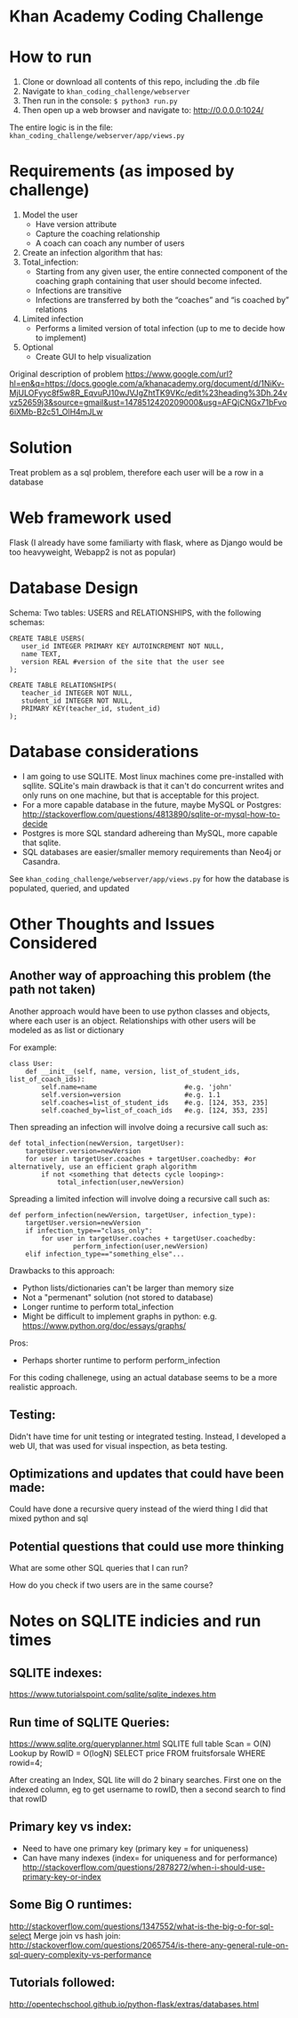 # Khan Academy Coding Challenge


# How to run
1. Clone or download all contents of this repo, including the .db file
2. Navigate to ```khan_coding_challenge/webserver ```
3. Then run in the console: ``` $ python3 run.py ```
4. Then open up a web browser and navigate to: http://0.0.0.0:1024/

The entire logic is in the file: ```khan_coding_challenge/webserver/app/views.py```


# Requirements (as imposed by challenge)
1. Model the user 
	- Have version attribute
	- Capture the coaching relationship
	- A coach can coach any number of users
2. Create an infection algorithm that has:
 1. Total_infection:
	- Starting from any given user, the entire connected component of the coaching graph containing that user should become infected.
 	- Infections are transitive
 	- Infections are transferred by both the “coaches” and “is coached by” relations
 2. Limited infection
 	- Performs a limited version of total infection (up to me to decide how to implement)
 3. Optional
 	- Create GUI to help visualization

Original description of problem
https://www.google.com/url?hl=en&q=https://docs.google.com/a/khanacademy.org/document/d/1NiKv-MjULOFyyc8f5w8R_EqvuPJ10wJVJgZhtTK9VKc/edit%23heading%3Dh.24vvz52659j3&source=gmail&ust=1478512420209000&usg=AFQjCNGx71bFvo6iXMb-B2c51_OlH4mJLw

# Solution
Treat problem as a sql problem, therefore each user will be a row in a database

# Web framework used
Flask (I already have some familiarty with flask, where as Django would be too heavyweight, Webapp2 is not as popular)


# Database Design
Schema:
Two tables: USERS and RELATIONSHIPS, with the following schemas:

```
CREATE TABLE USERS(
   user_id INTEGER PRIMARY KEY AUTOINCREMENT NOT NULL,
   name TEXT,
   version REAL #version of the site that the user see
);

CREATE TABLE RELATIONSHIPS(
   teacher_id INTEGER NOT NULL,
   student_id INTEGER NOT NULL,
   PRIMARY KEY(teacher_id, student_id)
);
```

# Database considerations
* I am going to use SQLITE. Most linux machines come pre-installed with sqllite. SQLite's main drawback is that it can't do concurrent writes and only runs on one machine, but that is acceptable for this project.
* For a more capable database in the future, maybe MySQL or Postgres: http://stackoverflow.com/questions/4813890/sqlite-or-mysql-how-to-decide
* Postgres is more SQL standard adhereing than MySQL, more capable that sqlite.
* SQL databases are easier/smaller memory requirements than Neo4j or Casandra.

See ```khan_coding_challenge/webserver/app/views.py``` for how the database is populated, queried, and updated



# Other Thoughts and Issues Considered

## Another way of approaching this problem (the path not taken) 

Another approach would have been to use python classes and objects, where each user is an object. 
Relationships with other users will be modeled as as list or dictionary

For example:
```
class User:
    def __init__(self, name, version, list_of_student_ids, list_of_coach_ids):
        self.name=name 						#e.g. 'john'
        self.version=version 				#e.g. 1.1
        self.coaches=list_of_student_ids  	#e.g. [124, 353, 235]
        self.coached_by=list_of_coach_ids 	#e.g. [124, 353, 235]
```

Then spreading an infection will involve doing a recursive call such as:
```
def total_infection(newVersion, targetUser):
	targetUser.version=newVersion
	for user in targetUser.coaches + targetUser.coachedby: #or alternatively, use an efficient graph algorithm
		if not <something that detects cycle looping>:
			total_infection(user,newVersion)
```

Spreading a limited infection will involve doing a recursive call such as:
```
def perform_infection(newVersion, targetUser, infection_type):
	targetUser.version=newVersion
	if infection_type=="class_only":
		for user in targetUser.coaches + targetUser.coachedby:
				perform_infection(user,newVersion)
	elif infection_type=="something_else"...
```

Drawbacks to this approach:
* Python lists/dictionaries can't be larger than memory size
* Not a "permenant" solution (not stored to database)
* Longer runtime to perform total_infection
* Might be difficult to implement graphs in python: e.g. https://www.python.org/doc/essays/graphs/

Pros:
* Perhaps shorter runtime to perform perform_infection

For this coding challenege, using an actual database seems to be a more realistic approach.



## Testing:
Didn't have time for unit testing or integrated testing. Instead, I developed a web UI, that was used for visual inspection, as beta testing.

## Optimizations and updates that could have been made:
Could have done a recursive query instead of the wierd thing I did that mixed python and sql

## Potential questions that could use more thinking
What are some other SQL queries that I can run?

How do you check if two users are in the same course?


# Notes on SQLITE indicies and run times
## SQLITE indexes:
https://www.tutorialspoint.com/sqlite/sqlite_indexes.htm

## Run time of SQLITE Queries:
https://www.sqlite.org/queryplanner.html
SQLITE full table Scan = O(N)
Lookup by RowID = O(logN)
SELECT price FROM fruitsforsale WHERE rowid=4;

After creating an Index, SQL lite will do 2 binary searches.
First one on the indexed column, eg to get username to rowID,
then a second search to find that rowID

## Primary key vs index:
- Need to have one primary key (primary key = for uniqueness)
- Can have many indexes (index= for uniqueness and for performance)
http://stackoverflow.com/questions/2878272/when-i-should-use-primary-key-or-index


## Some Big O runtimes:
http://stackoverflow.com/questions/1347552/what-is-the-big-o-for-sql-select
Merge join vs hash join:
http://stackoverflow.com/questions/2065754/is-there-any-general-rule-on-sql-query-complexity-vs-performance

## Tutorials followed:
http://opentechschool.github.io/python-flask/extras/databases.html

